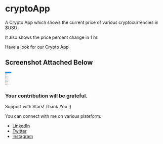 # cryptoApp

A Crypto App which shows the current price of various cryptocurrencies in $USD.

It also shows the price percent change in 1 hr.

Have a look for our Crypto App

## Screenshot Attached Below

<img src = "Screenshots/cryptoApp.png" width = "20px" >

### Your contribution will be grateful.

Support with Stars!
Thank You :)

You can connect with me on various plateform:

- [LinkedIn](https://linkedin.com/in/imsachinshah)
- [Twitter](https://twitter.com/imsachinshah0)
- [Instagram](https://instagram.com/imsachinshah0)

